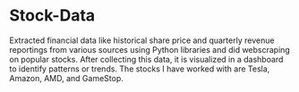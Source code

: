 # Stock-Data
Extracted financial data like historical share price and quarterly revenue reportings from various sources using Python libraries and did webscraping on popular stocks. After collecting this data, it is visualized in a dashboard to identify patterns or trends. The stocks I have worked with are Tesla, Amazon, AMD, and GameStop.
